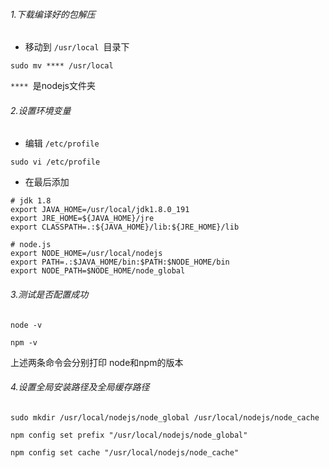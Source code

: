 ###### 1.下载编译好的包解压

- 移动到 `/usr/local `目录下

```
sudo mv **** /usr/local
```

`**** `是nodejs文件夹

###### 2.设置环境变量

- 编辑 `/etc/profile`

```
sudo vi /etc/profile
```

- 在最后添加

```
# jdk 1.8
export JAVA_HOME=/usr/local/jdk1.8.0_191
export JRE_HOME=${JAVA_HOME}/jre
export CLASSPATH=.:${JAVA_HOME}/lib:${JRE_HOME}/lib

# node.js
export NODE_HOME=/usr/local/nodejs
export PATH=.:$JAVA_HOME/bin:$PATH:$NODE_HOME/bin
export NODE_PATH=$NODE_HOME/node_global
```

###### 3.测试是否配置成功

```
node -v
```

```
npm -v
```

上述两条命令会分别打印 node和npm的版本

###### 4.设置全局安装路径及全局缓存路径

```
sudo mkdir /usr/local/nodejs/node_global /usr/local/nodejs/node_cache
```

```
npm config set prefix "/usr/local/nodejs/node_global"
```

```
npm config set cache "/usr/local/nodejs/node_cache"
```

